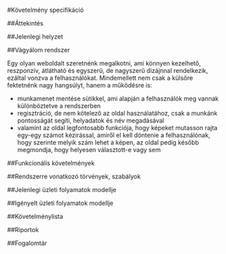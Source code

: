 #Követelmény specifikáció

##Áttekintés

##Jelenlegi helyzet

##Vágyálom rendszer

Egy olyan weboldalt szeretnénk megalkotni, ami könnyen kezelhető, reszponzív, átlátható és egyszerű, de nagyszerű dizájnnal rendelkezik, ezáltal vonzva a felhasználókat. Mindemellett nem csak a külsőre fektetnénk nagy hangsúlyt, hanem a működésre is:

- munkamenet mentése sütikkel, ami alapján a felhasználók meg vannak  különböztetve a rendszerben
- regisztráció, de nem kötelező az oldal használatához, csak a munkánk pontosságát segíti, helyadatok és név megadásával
- valamint az oldal legfontosabb funkciója, hogy képeket mutasson rajta egy-egy számot kézirással, amiről el kell döntenie a felhasználónak, hogy szerinte melyik szám lehet a képen, az oldal pedig később megmondja, hogy helyesen választott-e vagy sem

##Funkcionális követelmények

##Rendszerre vonatkozó törvények, szabályok

##Jelenlegi üzleti folyamatok modellje

##Igényelt üzleti folyamatok modellje

##Követelménylista

##Riportok

##Fogalomtár